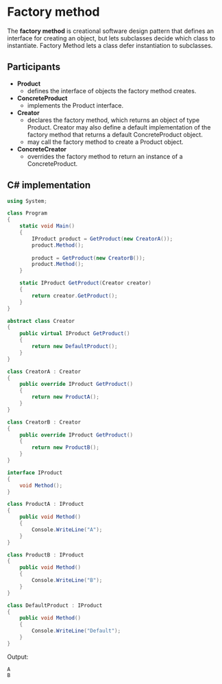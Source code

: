 # Factory method

The **factory method** is creational software design pattern that defines an interface for creating an object, but lets subclasses decide which class to instantiate. Factory Method lets a class defer instantiation to subclasses.

## Participants

* **Product**
  * defines the interface of objects the factory method creates.
* **ConcreteProduct**
  * implements the Product interface.
* **Creator**
  * declares the factory method, which returns an object of type Product. Creator may also define a default implementation of the factory method that returns a default ConcreteProduct object.
  * may call the factory method to create a Product object.
* **ConcreteCreator**
  * overrides the factory method to return an instance of a
ConcreteProduct.

## C# implementation

```csharp
using System;

class Program
{
    static void Main()
    {
        IProduct product = GetProduct(new CreatorA());
        product.Method();
        
        product = GetProduct(new CreatorB());
        product.Method();
    }

    static IProduct GetProduct(Creator creator)
    {
        return creator.GetProduct();
    }
}

abstract class Creator
{
    public virtual IProduct GetProduct()
    {
        return new DefaultProduct();
    }
}

class CreatorA : Creator
{
    public override IProduct GetProduct()
    {
        return new ProductA();
    }
}

class CreatorB : Creator
{
    public override IProduct GetProduct()
    {
        return new ProductB();
    }
}

interface IProduct
{
    void Method();
}

class ProductA : IProduct
{
    public void Method()
    {
        Console.WriteLine("A");
    }
}

class ProductB : IProduct
{
    public void Method()
    {
        Console.WriteLine("B");
    }
}

class DefaultProduct : IProduct
{
    public void Method()
    {
        Console.WriteLine("Default");
    }
}
```

Output:

```console
A
B
```
